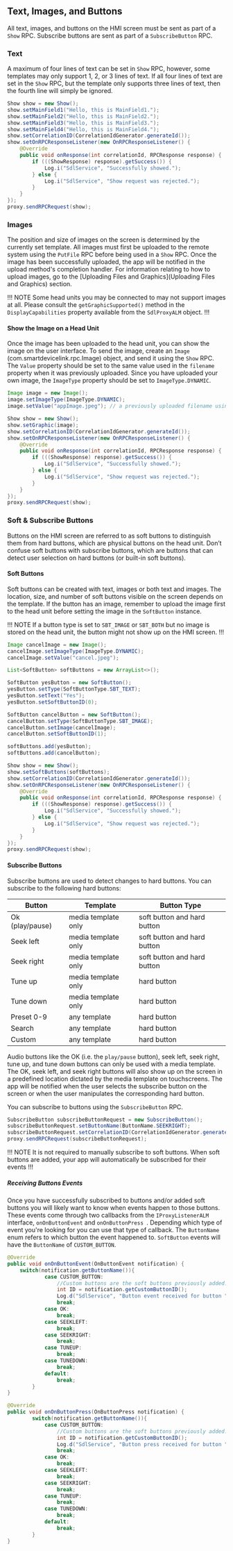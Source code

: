 ## Text, Images, and Buttons
All text, images, and buttons on the HMI screen must be sent as part of a `Show` RPC. Subscribe buttons are sent as part of a `SubscribeButton` RPC.

### Text
A maximum of four lines of text can be set in `Show` RPC, however, some templates may only support 1, 2, or 3 lines of text. If all four lines of text are set in the `Show` RPC, but the template only supports three lines of text, then the fourth line will simply be ignored.

```java
Show show = new Show();
show.setMainField1("Hello, this is MainField1.");
show.setMainField2("Hello, this is MainField2.");
show.setMainField3("Hello, this is MainField3.");
show.setMainField4("Hello, this is MainField4.");
show.setCorrelationID(CorrelationIdGenerator.generateId());
show.setOnRPCResponseListener(new OnRPCResponseListener() {
    @Override
    public void onResponse(int correlationId, RPCResponse response) {
        if (((ShowResponse) response).getSuccess()) {
            Log.i("SdlService", "Successfully showed.");
        } else {
            Log.i("SdlService", "Show request was rejected.");
        }
    }
});
proxy.sendRPCRequest(show);
```

### Images
The position and size of images on the screen is determined by the currently set template. All images must first be uploaded to the remote system using the `PutFile` RPC before being used in a `Show` RPC. Once the image has been successfully uploaded, the app will be notified in the upload method's completion handler. For information relating to how to upload images, go to the [Uploading Files and Graphics](Uploading Files and Graphics) section.

!!! NOTE
Some head units you may be connected to may not support images at all. Please consult the `getGraphicSupported()` method in the `DisplayCapabilities` property available from the `SdlProxyALM` object.
!!!

#### Show the Image on a Head Unit
Once the image has been uploaded to the head unit, you can show the image on the user interface. To send the image, create an `Image` (com.smartdevicelink.rpc.Image) object, and send it using the `Show` RPC. The `Value` property should be set to the same value used in the `filename` property when it was previously uploaded. Since you have uploaded your own image, the `ImageType` property should be set to `ImageType.DYNAMIC`.

```java
Image image = new Image();
image.setImageType(ImageType.DYNAMIC);
image.setValue("appImage.jpeg"); // a previously uploaded filename using PutFile RPC

Show show = new Show();
show.setGraphic(image);
show.setCorrelationID(CorrelationIdGenerator.generateId());
show.setOnRPCResponseListener(new OnRPCResponseListener() {
    @Override
    public void onResponse(int correlationId, RPCResponse response) {
        if (((ShowResponse) response).getSuccess()) {
            Log.i("SdlService", "Successfully showed.");
        } else {
            Log.i("SdlService", "Show request was rejected.");
        }
    }
});
proxy.sendRPCRequest(show);
```

### Soft & Subscribe Buttons
Buttons on the HMI screen are referred to as soft buttons to distinguish them from hard buttons, which are physical buttons on the head unit. Don’t confuse soft buttons with subscribe buttons, which are buttons that can detect user selection on hard buttons (or built-in soft buttons).

#### Soft Buttons
Soft buttons can be created with text, images or both text and images. The location, size, and number of soft buttons visible on the screen depends on the template. If the button has an image, remember to upload the image first to the head unit before setting the image in the `SoftButton` instance.

!!! NOTE
If a button type is set to `SBT_IMAGE` or `SBT_BOTH` but no image is stored on the head unit, the button might not show up on the HMI screen.
!!!

```java
Image cancelImage = new Image();
cancelImage.setImageType(ImageType.DYNAMIC);
cancelImage.setValue("cancel.jpeg");

List<SoftButton> softButtons = new ArrayList<>();

SoftButton yesButton = new SoftButton();
yesButton.setType(SoftButtonType.SBT_TEXT);
yesButton.setText("Yes");
yesButton.setSoftButtonID(0);

SoftButton cancelButton = new SoftButton();
cancelButton.setType(SoftButtonType.SBT_IMAGE);
cancelButton.setImage(cancelImage);
cancelButton.setSoftButtonID(1);

softButtons.add(yesButton);
softButtons.add(cancelButton);

Show show = new Show();
show.setSoftButtons(softButtons);
show.setCorrelationID(CorrelationIdGenerator.generateId());
show.setOnRPCResponseListener(new OnRPCResponseListener() {
    @Override
    public void onResponse(int correlationId, RPCResponse response) {
        if (((ShowResponse) response).getSuccess()) {
            Log.i("SdlService", "Successfully showed.");
        } else {
            Log.i("SdlService", "Show request was rejected.");
        }
    }
});
proxy.sendRPCRequest(show);
```


#### Subscribe Buttons
Subscribe buttons are used to detect changes to hard buttons. You can subscribe to the following hard buttons:

| Button  | Template | Button Type |
| ------------- | ------------- | ------------- |
| Ok (play/pause) | media template only | soft button and hard button |
| Seek left | media template only | soft button and hard button |
| Seek right | media template only | soft button and hard button |
| Tune up | media template only | hard button |
| Tune down | media template only | hard button |
| Preset 0-9 | any template | hard button |
| Search | any template |hard button |
| Custom | any template | hard button |

Audio buttons like the OK (i.e. the `play/pause` button), seek left, seek right, tune up, and tune down buttons can only be used with a media template. The OK, seek left, and seek right buttons will also show up on the screen in a predefined location dictated by the media template on touchscreens. The app will be notified when the user selects the subscribe button on the screen or when the user manipulates the corresponding hard button.

You can subscribe to buttons using the `SubscribeButton` RPC. 

```java
SubscribeButton subscribeButtonRequest = new SubscribeButton();
subscribeButtonRequest.setButtonName(ButtonName.SEEKRIGHT);
subscribeButtonRequest.setCorrelationID(CorrelationIdGenerator.generateId());
proxy.sendRPCRequest(subscribeButtonRequest);
```

!!! NOTE
It is not required to manually subscribe to soft buttons. When soft buttons are added, your app will automatically be subscribed for their events
!!!

##### Receiving Buttons Events
Once you have successfully subscribed to buttons and/or added soft buttons you will likely want to know when events happen to those buttons. These events come through two callbacks from the `IProxyListenerALM` interface, `onOnButtonEvent` and `onOnButtonPress `. Depending which type of event you're looking for you can use that type of callback. The `ButtonName` enum refers to which button the event happened to. `SoftButton` events will have the `ButtonName` of `CUSTOM_BUTTON`.

```java
@Override
public void onOnButtonEvent(OnButtonEvent notification) {
	switch(notification.getButtonName()){
			case CUSTOM_BUTTON:
				//Custom buttons are the soft buttons previously added.
				int ID = notification.getCustomButtonID();
				Log.d("SdlService", "Button event received for button " + ID); 
				break;
			case OK: 
				break;
			case SEEKLEFT:
				break;
			case SEEKRIGHT:
				break;
			case TUNEUP:
				break;
			case TUNEDOWN:
				break;
			default:
				break;
		}
}

@Override
public void onOnButtonPress(OnButtonPress notification) {
		switch(notification.getButtonName()){
			case CUSTOM_BUTTON:
				//Custom buttons are the soft buttons previously added.
				int ID = notification.getCustomButtonID();
				Log.d("SdlService", "Button press received for button " + ID); 
				break;
			case OK: 
				break;
			case SEEKLEFT:
				break;
			case SEEKRIGHT:
				break;
			case TUNEUP:
				break;
			case TUNEDOWN:
				break;
			default:
				break;
		}
}
```
